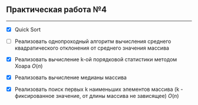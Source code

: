 ## Практическая работа №4
___

- [x] Quick Sort
- [ ] Реализовать однопроходный алгоритм вычисления среднего квадратического отклонения от среднего значения массива
- [x] Реализовать вычисление k-ой порядковой статистики методом Хоара $O(n)$
- [x] Реализовать вычисление медианы массива
- [x] Реализовать поиск первых k наименьших элементов массива (k - фиксированное значение, от длины массива не зависящее) $O(n)$

